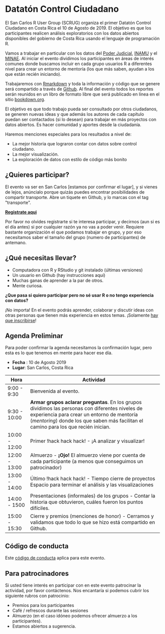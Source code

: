 # Datatón Control Ciudadano

El San Carlos R User Group (SCRUG) organiza el primer Datatón Control Ciudadano en Costa Rica el 10 de Agosto de 2019. El objetivo es que los participantes realicen análisis exploratorios con los datos abiertos disponibles del gobierno de Costa Rica usando el lenguaje de programación R.

Vamos a trabajar en particular con los datos del [Poder Judicial](https://pj.poder-judicial.go.cr/index.php/rendicion-de-cuentas/datos-abiertos), [INAMU](https://www.inamu.go.cr/datosabiertos) y el [MINAE](http://datosabiertos.presidencia.go.cr/dataviews/245078/ministerio-de-ambiente-y-energia-2018/). Al iniciar el evento dividimos los participantes en áreas de interés comunes donde buscamos incluir en cada grupo usuarios R a diferentes nivel para crear un entorno de mentoría (los que más saben, ayudan a los que están recién iniciando).

Trabajaremos con [Rmarkdown](https://es.r4ds.hadley.nz/r-markdown.html) y toda la información y código que se genere será compartido a través de [Github](https://github.com/SCRUG/DCC). Al final del evento todos los reportes serán reunidos en un libro de formato libre que será publicado en línea en el sitio [bookdown.org](http://bookdown.org).

El objetivo es que todo trabajo pueda ser consultado por otros ciudadanos, se generen nuevas ideas y que además los autores de cada capítulo puedan ser contactados (si lo desean) para trabajar en más proyectos con datos abiertos. Es hacer comunidad y aportes desde la ciudadanía.

Haremos menciones especiales para los resultados a nivel de:

 - La mejor historia que lograron contar con datos sobre control ciudadano.
 - La mejor visualización.
 - La exploración de datos con estilo de código más bonito

## ¿Quieres participar?
El evento va ser en San Carlos [estamos por confirmar el lugar], y si vienes de lejos, anúncialo porque quizás puedes encontrar posibilidades de compartir transporte. Abre un tiquete en Github, y lo marcas con el tag "transporte".

**[Registrate aqui](https://forms.gle/upj9GCyStGE3YRiU9)**

Por favor no olvides registrarte si te interesa participar, y decirnos (aun si es el día antes) si por cualquier razón ya no vas a poder venir. Requiere bastante organización el que podamos trabajar en grupo, y por eso necesitamos saber el tamaño del grupo (numero de participantes) de antemano.

## ¿Qué necesitas llevar?

 - Computadora con R y RStudio y git instalado (últimas versiones)
 - Un usuario en Github (hay instrucciones aquí)
 - Muchas ganas de aprender a la par de otros.
 - Mente curiosa.

**¿Que pasa si quiero participar pero no sé usar R o no tengo experiencia con datos?**

¡No importa! En el evento podrás aprender, colaborar y discutir ideas con otras personas que tienen más experiencia en estos temas. ¡Solamente [hay que inscribirse](https://forms.gle/upj9GCyStGE3YRiU9)!


## Agenda Preliminar

Para poder confirmar la agenda necesitamos la confirmación lugar, pero esta es lo que tenemos en mente para hacer ese día.

 - **Fecha** : 10 de Agosto 2019
 - **Lugar**: San Carlos, Costa Rica


| Hora | Actividad |
|--------------|---------------------------|
| 9:00 - 9:30 | Bienvenida al evento. |
| 9:30 - 10:00 | **Armar grupos aclarar preguntas**. En los grupos dividimos las personas con diferentes niveles de experiencia para crear un entorno de mentoría (*mentoring*) donde los que saben más facilitan el camino para los que recién inician. |
| 10:00 - 12:00 | Primer !hack hack hack! - ¡A analizar y visualizar! |
| 12:00 - 13:00 | Almuerzo - **¡Ojo!** El almuerzo viene por cuenta de cada participante (a menos que conseguimos un patrocinador) |
| 13:00 - 14:00 | Último !hack hack hack! - Tiempo cierre de proyectos Espacio para terminar el análisis y las visualizaciones  |
| 14:00 - 1500 | Presentaciones (informales) de los grupos - Contar la historia que obtuvieron, cuáles fueron los  puntos difíciles. |
| 15:00 - 15:30 | Cierre y premios (menciones de honor) - Cerramos y validamos que todo lo que se hizo está compartido en Github. |

## Código de conducta
Este [código de conducta](https://github.com/datos-abiertos-cr/orientacion/blob/master/codigo-de-conducta.md) aplica para este evento.

## Para patrocinadores
Si usted tiene interés en participar con en este evento patrocinar la actividad, por favor contáctenos. Nos encantaría si podemos cubrir los siguiente rubros con patrocinio: 

 - Premios para los participantes
 - Café / refrescos durante las sesiones
 - Almuerzo (en el caso idóneo podemos ofrecer almuerzo a los participantes).
 - Estamos abiertos a sugerencia.

